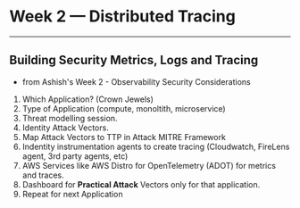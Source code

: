 # Week 2 — Distributed Tracing

---

## Building Security Metrics, Logs and Tracing 

- from Ashish's Week 2 - Observability Security Considerations

1. Which Application? (Crown Jewels)
2. Type of Application (compute, monoltith, microservice)
3. Threat modelling session.
4. Identity Attack Vectors.
5. Map Attack Vectors to TTP in Attack MITRE Framework
6. Indentity instrumentation agents to create tracing (Cloudwatch, FireLens agent, 3rd party agents, etc)
7. AWS Services like AWS Distro for OpenTelemetry (ADOT) for metrics and traces.
8. Dashboard for **Practical Attack** Vectors only for that application. 
9. Repeat for next Application

